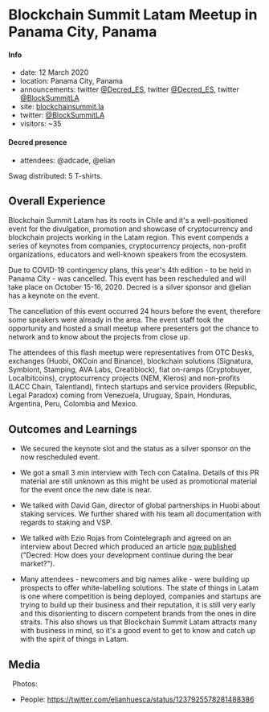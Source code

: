 # Blockchain Summit Latam Meetup in Panama City, Panama

#### Info

- date: 12 March 2020
- location: Panama City, Panama
- announcements: twitter [@Decred_ES](https://twitter.com/Decred_ES/status/1237552322596593665), twitter [@Decred_ES](https://twitter.com/Decred_ES/status/1237799556353572864), twitter [@BlockSummitLA](https://twitter.com/BlockSummitLA/status/1237790515128668160)
- site: [blockchainsummit.la](https://www.blockchainsummit.la/)
- twitter: [@BlockSummitLA](https://twitter.com/BlockSummitLA)
- visitors: ~35

#### Decred presence

- attendees: @adcade, @elian

Swag distributed: 5 T-shirts.

## Overall Experience

Blockchain Summit Latam has its roots in Chile and it's a well-positioned event for the divulgation, promotion and showcase of cryptocurrency and blockchain projects working in the Latam region. This event compends a series of keynotes from companies, cryptocurrency projects, non-profit organizations, educators and well-known speakers from the ecosystem.

Due to COVID-19 contingency plans, this year's 4th edition - to be held in Panama City - was cancelled. This event has been rescheduled and will take place on October 15-16, 2020. Decred is a silver sponsor and @elian has a keynote on the event.

The cancellation of this event occurred 24 hours before the event, therefore some speakers were already in the area. The event staff took the opportunity and hosted a small meetup where presenters got the chance to network and to know about the projects from close up.

The attendees of this flash meetup were representatives from OTC Desks, exchanges (Huobi, OKCoin and Binance), blockchain solutions (Signatura, Symbiont, Stamping, AVA Labs, Creatiblock), fiat on-ramps (Cryptobuyer, Localbitcoins), cryptocurrency projects (NEM, Kleros) and non-profits (LACC Chain, Talentland), fintech startups and service providers (Republic, Legal Paradox) coming from Venezuela, Uruguay, Spain, Honduras, Argentina, Peru, Colombia and Mexico.

## Outcomes and Learnings

- We secured the keynote slot and the status as a silver sponsor on the now rescheduled event.

- We got a small 3 min interview with Tech con Catalina. Details of this PR material are still unknown as this might be used as promotional material for the event once the new date is near.

- We talked with David Gan, director of global partnerships in Huobi about staking services. We further shared with his team all documentation with regards to staking and VSP. 

- We talked with Ezio Rojas from Cointelegraph and agreed on an interview about Decred which produced an article [now published](https://es.cointelegraph.com/news/decred-how-does-your-development-continue-during-the-bear-market) ("Decred: How does your development continue during the bear market?").

- Many attendees - newcomers and big names alike - were building up prospects to offer white-labelling solutions. The state of things in Latam is one where competition is being deployed, companies and startups are trying to build up their business and their reputation, it is still very early and this disorienting to discern competent brands from the ones in dire straits. This also shows us that Blockchain Summit Latam attracts many with business in mind, so it's a good event to get to know and catch up with the spirit of things in Latam.

## Media
 
Photos:

- People: https://twitter.com/elianhuesca/status/1237925578281488386
